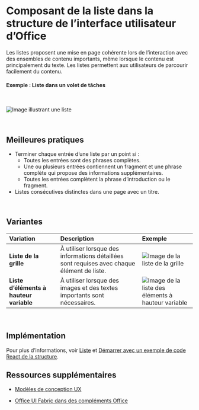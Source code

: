 # <a name="list-component-in-office-ui-fabric"></a>Composant de la liste dans la structure de l’interface utilisateur d’Office

Les listes proposent une mise en page cohérente lors de l’interaction avec des ensembles de contenu importants, même lorsque le contenu est principalement du texte. Les listes permettent aux utilisateurs de parcourir facilement du contenu. 
  
#### <a name="example-list-in-a-task-pane"></a>Exemple : Liste dans un volet de tâches

<br/>

![Image illustrant une liste](../../images/overview_withApp_list.png)

<br/>

## <a name="best-practices"></a>Meilleures pratiques

- Terminer chaque entrée d’une liste par un point si :
  - Toutes les entrées sont des phrases complètes.
  - Une ou plusieurs entrées contiennent un fragment et une phrase complète qui propose des informations supplémentaires.
  - Toutes les entrées complètent la phrase d’introduction ou le fragment.
- Listes consécutives distinctes dans une page avec un titre.

<br/>

## <a name="variants"></a>Variantes

|**Variation**|**Description**|**Exemple**|
|:------------|:--------------|:----------|
|**Liste de la grille**|À utiliser lorsque des informations détaillées sont requises avec chaque élément de liste.|![Image de la liste de la grille](../../images/list.png)<br/>|
|**Liste d’éléments à hauteur variable**|À utiliser lorsque des images et des textes importants sont nécessaires.|![Image de la liste des éléments à hauteur variable](../../images/listGrid.png)<br/>|

<br/>

## <a name="implementation"></a>Implémentation

Pour plus d’informations, voir [Liste](https://dev.office.com/fabric#/components/list) et [Démarrer avec un exemple de code React de la structure](https://github.com/OfficeDev/Word-Add-in-GettingStartedFabricReact).

## <a name="additional-resources"></a>Ressources supplémentaires

- [Modèles de conception UX](https://github.com/OfficeDev/Office-Add-in-UX-Design-Patterns-Code)

- [Office UI Fabric dans des compléments Office](office-ui-fabric.md)
